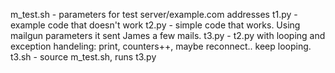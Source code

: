 m_test.sh - parameters for test server/example.com addresses
t1.py - example code that doesn't work
t2.py - simple code that works.  Using mailgun parameters it sent James a few mails.
t3.py - t2.py with looping and exception handeling: print, counters++, maybe reconnect.. keep looping.
t3.sh - source m_test.sh, runs t3.py

